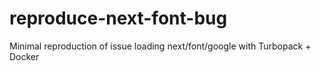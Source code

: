 # reproduce-next-font-bug
Minimal reproduction of issue loading next/font/google with Turbopack + Docker
